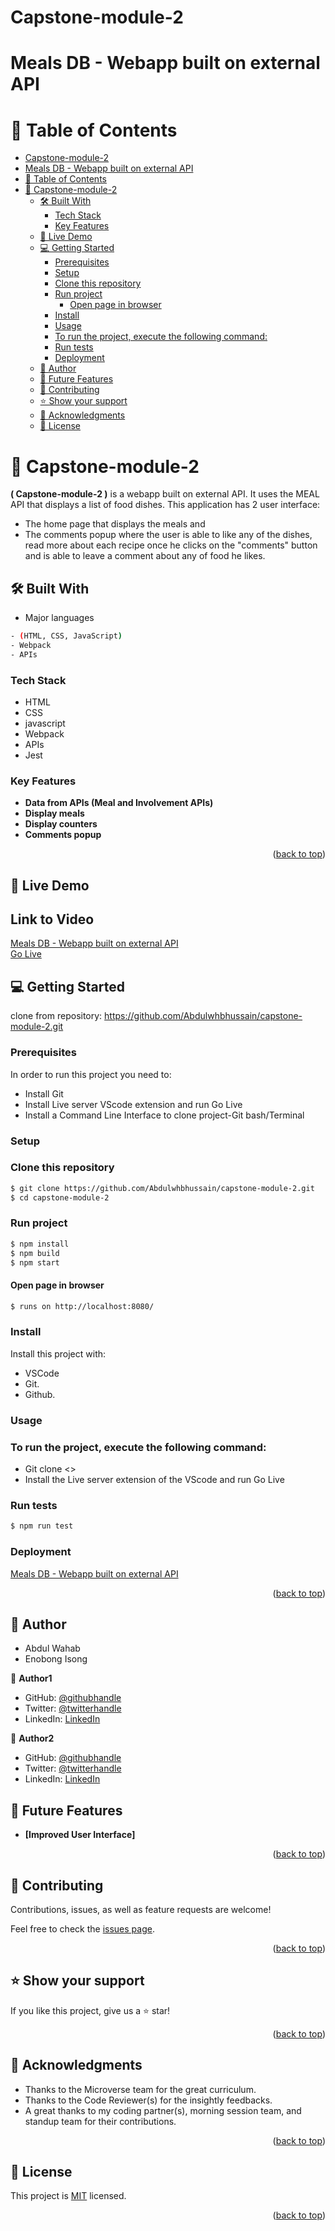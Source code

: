 #  Capstone-module-2 
# Meals DB - Webapp built on external API
<a name="readme-top"></a>
 # 📗 Table of Contents
- [Capstone-module-2](#capstone-module-2)
- [Meals DB - Webapp built on external API](#meals-db---webapp-built-on-external-api)
- [📗 Table of Contents](#-table-of-contents)
- [📖 Capstone-module-2 ](#-capstone-module-2-)
  - [🛠 Built With ](#-built-with-)
    - [Tech Stack ](#tech-stack-)
    - [Key Features ](#key-features-)
  - [🚀 Live Demo ](#-live-demo-)
  - [💻 Getting Started ](#-getting-started-)
    - [Prerequisites](#prerequisites)
    - [Setup](#setup)
    - [Clone this repository](#clone-this-repository)
    - [Run project](#run-project)
      - [Open page in browser](#open-page-in-browser)
    - [Install](#install)
    - [Usage](#usage)
    - [To run the project, execute the following command:](#to-run-the-project-execute-the-following-command)
    - [Run tests](#run-tests)
    - [Deployment](#deployment)
  - [👥 Author ](#-author-)
  - [🔭 Future Features ](#-future-features-)
  - [🤝 Contributing ](#-contributing-)
  - [⭐️ Show your support ](#️-show-your-support-)
  - [🙏 Acknowledgments ](#-acknowledgments-)
  - [📝 License ](#-license-)

<!-- PROJECT DESCRIPTION -->
# 📖 Capstone-module-2 <a name="about-project"></a> 
 
**( Capstone-module-2 )** is a webapp built on external API. It uses the MEAL API that displays a list of food dishes. This application has 2 user interface:
- The home page that displays the meals and 
- The comments popup where the user is able to like any of the dishes, read more about each recipe once he clicks on   the "comments" button and is able to leave a comment about any of food he likes.
 
## 🛠 Built With <a name="built-with"></a>

-  Major languages
```bash
- (HTML, CSS, JavaScript)
- Webpack
- APIs
```
### Tech Stack <a name="tech-stack"></a>
- HTML
- CSS
- javascript
- Webpack
- APIs
- Jest 
 
<!-- Features -->
### Key Features <a name="key-features"></a>
- **Data from APIs (Meal and Involvement APIs)**
- **Display meals**
- **Display counters**
- **Comments popup**



<p align="right">(<a href="#readme-top">back to top</a>)</p>

<!-- LIVE DEMO -->
## 🚀 Live Demo <a name="live-demo"></a>
## Link to Video
 [Meals DB - Webapp built on external API](https://drive.google.com/file/d/1vlDjDVLs27xcjltXtZ4Ezgnu2wh9I1kZ/view?usp=sharing)<br>
 [Go Live](https://enoisong.github.io/Module2-Capstone/)

## 💻 Getting Started <a name="getting-started"></a>
clone from repository: https://github.com/Abdulwhbhussain/capstone-module-2.git

### Prerequisites
In order to run this project you need to:
- Install Git
- Install Live server VScode extension and run Go Live
- Install a Command Line Interface to clone project-Git bash/Terminal

### Setup
### Clone this repository  

```bash
$ git clone https://github.com/Abdulwhbhussain/capstone-module-2.git
$ cd capstone-module-2
```

### Run project

```bash
$ npm install
$ npm build
$ npm start
```

#### Open page in browser
```bash
$ runs on http://localhost:8080/
```

### Install
Install this project with:
 
- VSCode
- Git.
- Github.

### Usage

### To run the project, execute the following command:  
- Git clone <>
- Install the Live server extension of the VScode and run Go Live

### Run tests

```bash
$ npm run test
```

### Deployment

<a name="Deployment"></a>
 [Meals DB - Webapp built on external API](https://abdulwhbhussain.github.io/capstone-module-2/)


<p align="right">(<a href="#readme-top">back to top</a>)</p>

<!-- AUTHORS -->
## 👥 Author <a name="author"></a>
- Abdul Wahab 
- Enobong Isong
 
👤 **Author1**
- GitHub: [@githubhandle](https://github.com/Abdulwhbhussain)
- Twitter: [@twitterhandle]( https://twitter.com/AbdulWhbHussain)
- LinkedIn: [LinkedIn](https://www.linkedin.com/in/abdulwhbhussain)

👤 **Author2**
- GitHub: [@githubhandle](https://github.com/Enoisong)
- Twitter: [@twitterhandle](https://twitter.com/Enobongmisong)
- LinkedIn: [LinkedIn](https://www.linkedin.com/in/enobong-isong/)


## 🔭 Future Features <a name="future-features"></a>

-   **[Improved User Interface]**

<p align="right">(<a href="#readme-top">back to top</a>)</p>

<!-- CONTRIBUTING -->

## 🤝 Contributing <a name="contributing"></a>

Contributions, issues, as well as feature requests are welcome!

Feel free to check the [issues page](../../issues/).

<p align="right">(<a href="#readme-top">back to top</a>)</p>

<!-- SUPPORT -->
## ⭐️ Show your support <a name="support"></a>

If you like this project, give us a ⭐️ star!

<p align="right">(<a href="#readme-top">back to top</a>)</p>

<!-- ACKNOWLEDGEMENTS -->
## 🙏 Acknowledgments <a name="acknowledgements"></a>

-	Thanks to the Microverse team for the great curriculum.
-	Thanks to the Code Reviewer(s) for the insightly feedbacks.
-	A great thanks to my coding partner(s), morning session team, 
  and standup team for their contributions.

<p align="right">(<a href="#readme-top">back to top</a>)</p>
 
## 📝 License <a name="license"></a> 

This project is [MIT](./MIT.md) licensed.

<p align="right">(<a href="#readme-top">back to top</a>)</p>
 
